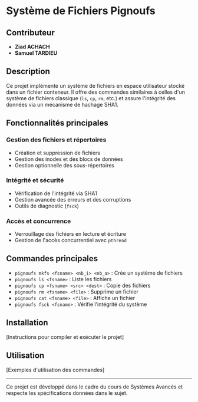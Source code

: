 # Système de Fichiers Pignoufs

## Contributeur

- **Ziad ACHACH**
- **Samuel TARDIEU**

## Description

Ce projet implémente un système de fichiers en espace utilisateur stocké dans un fichier conteneur. Il offre des commandes similaires à celles d'un système de fichiers classique (`ls`, `cp`, `rm`, etc.) et assure l'intégrité des données via un mécanisme de hachage SHA1.

## Fonctionnalités principales

### Gestion des fichiers et répertoires
- Création et suppression de fichiers
- Gestion des inodes et des blocs de données
- Gestion optionnelle des sous-répertoires

### Intégrité et sécurité
- Vérification de l'intégrité via SHA1
- Gestion avancée des erreurs et des corruptions
- Outils de diagnostic (`fsck`)

### Accès et concurrence
- Verrouillage des fichiers en lecture et écriture
- Gestion de l'accès concurrentiel avec `pthread`

## Commandes principales

- `pignoufs mkfs <fsname> <nb_i> <nb_a>` : Crée un système de fichiers
- `pignoufs ls <fsname>` : Liste les fichiers
- `pignoufs cp <fsname> <src> <dest>` : Copie des fichiers
- `pignoufs rm <fsname> <file>` : Supprime un fichier
- `pignoufs cat <fsname> <file>` : Affiche un fichier
- `pignoufs fsck <fsname>` : Vérifie l'intégrité du système

## Installation

[Instructions pour compiler et exécuter le projet]

## Utilisation

[Exemples d'utilisation des commandes]

---

Ce projet est développé dans le cadre du cours de Systèmes Avancés et respecte les spécifications données dans le sujet.

